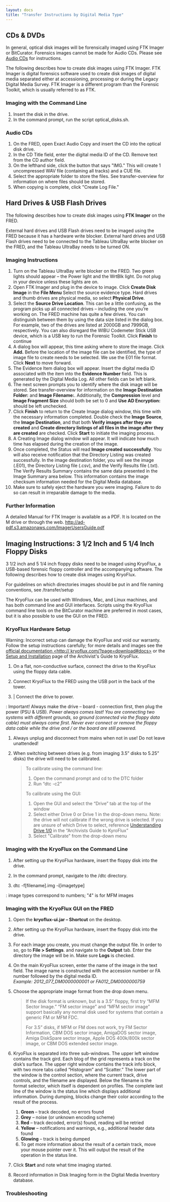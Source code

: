 ```yaml
---
layout: docs
title: "Transfer Instructions by Digital Media Type"
---
```

## CDs & DVDs

In general, optical disk images will be forensically imaged using FTK
Imager or BitCurator. Forensics images cannot be made for Audio CDs.
Please see [Audio CDs](#audio-cds) for instructions.

The following describes how to create disk images using FTK Imager. FTK
Imager is digital forensics software used to create disk images of
digital media separated either at accessioning, processing or during the
Legacy Digital Media Survey. FTK Imager is a different program than the
Forensic Toolkit, which is usually referred to as FTK.

### Imaging with the Command Line

1.  Insert the disk in the drive.
2.  In the command prompt, run the script optical\_disks.sh.

### Audio CDs

1.  On the FRED, open Exact Audio Copy and insert the CD into the
    optical disk drive.
2.  In the CD Title field, enter the digital media ID of the CD. Remove
    text from the CD author field.
3.  On the lefthand side, click the button that says "IMG." This will
    create 1 uncompressed WAV file (containing all tracks) and a CUE
    file.
4.  Select the appropriate folder to store the files. See
    transfer-overview for information on where files should be stored.
5.  When copying is complete, click "Create Log File."

## Hard Drives & USB Flash Drives

The following describes how to create disk images using **FTK Imager**
on the FRED.

External hard drives and USB Flash drives need to be imaged using the
FRED because it has a hardware write blocker. External hard drives and
USB Flash drives need to be connected to the Tableau UltraBay write
blocker on the FRED, and the Tableau UltraBay needs to be turned ON.

### Imaging Instructions

1.  Turn on the Tableau UltraBay write blocker on the FRED. Two green
    lights should appear – the Power light and the WrtBlk light. Do not
    plug in your device unless these lights are on.
2.  Open FTK Imager and plug in the device to image. Click **Create Disk
    Image** in the **File Menu** Select the source evidence type. Hard
    drives and thumb drives are physical media, so select **Physical
    Drive**.
3.  Select the **Source Drive Location**. This can be a little
    confusing, as the program picks up all connected drives – including
    the one you’re working on. The FRED machine has quite a few drives.
    You can distinguish between them by using the data size listed in
    the dialog box. For example, two of the drives are listed at 2000GB
    and 7999GB, respectively. You can also disregard the WIBU Codemeter
    Stick USB device, which is a USB key to run the Forensic Toolkit.
    Click **Finish** to continue
4.  A dialog box will appear, this time asking where to store the image.
    Click **Add.** Before the location of the image file can be
    identified, the type of image file to create needs to be selected.
    We use the E01 file format. Click **Next** to move forward.
5.  The Evidence Item dialog box will appear. Insert the digital media
    ID associated with the item into the **Evidence Number** field. This
    is generated by the Digital Media Log. All other fields can be left
    blank.
6.  The next screen prompts you to identify where the disk image will be
    stored. See transfer-overview for information on the **Image
    Destination Folder:** and **Image Filename:**. Additionally, the
    **Compression** level and **Image Fragment Size** should both be set
    to 0 and **Use AD Encryption:** should be left unchecked.    
7.  Click **Finish** to return to the Create Image dialog window, this
    time with the necessary information completed. Double check the
    **Image Source**, the **Image Destination**, and that both **Verify
    images after they are created** and **Create directory listings of
    all files in the image after they are created** are checked. Click
    **Start** to initiate the imaging process.
8.  A Creating Image dialog window will appear. It will indicate how
    much time has elapsed during the creation of the image.
9.  Once completed, the Status will read **Image created successfully**.
    You will also receive notification that the Directory Listing was
    created successfully. In the image destination folder, you will see
    the image (.E01), the Directory Listing file (.csv), and the Verify
    Results file (.txt). The Verify Results Summary contains the same
    data presented in the Image Summary area below. This information
    contains the image checksum information needed for the Digital Media
    database.
10. Make sure to safely eject the hardware you were imaging. Failure to
    do so can result in irreparable damage to the media.

### Further Information

A detailed Manual for FTK Imager is available as a PDF. It is located on
the M drive or through the web.
<http://ad-pdf.s3.amazonaws.com/ImagerUsersGuide.pdf>

## Imaging Instructions: 3 1/2 Inch and 5 1/4 Inch Floppy Disks

3 1/2 inch and 5 1/4 inch floppy disks need to be imaged using KryoFlux,
a USB-based forensic floppy controller and the accompanying software.
The following describes how to create disk images using KryoFlux.

For guidelines on which directories images should be put in and file
naming conventions, see /transfer/setup

The KryoFlux can be used with Windows, Mac, and Linux machines, and has
both command line and GUI interfaces. Scripts using the KryoFlux command
line tools on the BitCurator machine are preferred in most cases, but it
is also possible to use the GUI on the FRED.

### KryoFlux Hardware Setup

Warning: Incorrect setup can damage the KryoFlux and void our warranty.
Follow the setup instructions carefully; for more details and images see
the [official documentation &lt;<http://>
kryoflux.com/?page=download\#docs&gt;]() or the [Setup and
Installation](https://docs.google.com/document/d/1LViSnYpvr2jf1TrCh6ELuL-FWo14ICw-WZeb8j5GGpU/edit#heading=h.jvaxyk94isq6)
page of the Archivist's Guide to KryoFlux.

1.  On a flat, non-conductive surface, connect the drive to the KryoFlux
    using the floppy data cable.
2.  Connect KryoFlux to the FRED using the USB port in the back of the
    tower.

3. | Connect the drive to power.

:   Important! Always make the drive – board - connection first, then
    plug the power (PSU & USB). *Power always comes last! You are
    connecting two systems with different grounds, so ground (connected
    via the floppy data cable) must always come first. Never ever
    connect or remove the floppy data cable while the drive and / or the
    board are still powered.*

1.  Always unplug and disconnect from mains when not in use! Do not
    leave unattended!
2.  When switching between drives (e.g. from imaging 3.5” disks to 5.25”
    disks) the drive will need to be calibrated.

    > To calibrate using the command line:
    >
    > 1.  Open the command prompt and cd to the DTC folder
    > 2.  Run “dtc -c2”
    >
    > To calibrate using the GUI:
    >
    > 1.  Open the GUI and select the “Drive” tab at the top of the
    >     window
    > 2.  Select either Drive 0 or Drive 1 in the drop-down menu. Note:
    >     the drive will not calibrate if the wrong drive is selected.
    >     If you are unsure of which Drive to select, reference
    >     [Understanding Drive
    >     1/0](https://docs.google.com/document/d/1LViSnYpvr2jf1TrCh6ELuL-FWo14ICw-WZeb8j5GGpU/edit#heading=h.s1zf81h6kdr3)
    >     in the “Archivists Guide to KyroFlux”
    > 3.  Select "Calibrate" from the drop-down menu

### Imaging with the KryoFlux on the Command Line

1.  After setting up the KryoFlux hardware, insert the floppy disk into
    the drive.
2.  In the command prompt, navigate to the /dtc directory.

3. dtc -f\[filename\].img -i\[imagetype\]

:   image types correspond to numbers; "4" is for MFM images

### Imaging with the KryoFlux GUI on the FRED
1.  Open the **kryoflux-ui.jar – Shortcut** on the desktop.
2.  After setting up the KryoFlux hardware, insert the floppy disk into
    the drive.
3.  For each image you create, you must change the output file. In order
    to so, go to **File &gt; Settings**. and navigate to the **Output**
    tab. Enter the directory the image will be in. Make sure **Logs** is
    checked.
4.  On the main KryoFlux screen, enter the name of the image in the text
    field. The image name is constructed with the accession number or FA
    number followed by the digital media ID.  
    *Example: 2012\_077\_DM0000000001 or FA012\_DM0000000759*

5.  Choose the appropriate image format from the drop down menu.

    > If the disk format is unknown, but is a 3.5” floppy, first try
    > “MFM Sector Image.” “FM sector image” and “MFM sector image”
    > support basically any normal disk used for systems that contain a
    > generic FM or MFM FDC.
    >
    > For 3.5” disks, if MFM or FM does not work, try FM Sector
    > Information, CBM DOS sector image, AmigaDOS sector image, Amiga
    > DiskSpare sector image, Apple DOS 400k/800k sector image, or CBM
    > DOS extended sector image.

6.  KryoFlux is separated into three sub-windows. The upper left window
    contains the track gird. Each blog of the grid represents a track on
    the disk’s surface. The upper right window contains the track info
    block, with two more tabs called “Histogram” and “Scatter.” The
    lower part of the window is the control section, where the current
    track, drive controls, and the filename are displayed. Below the
    filename is the format selector, which itself is dependent on
    profiles. The complete last line of the window is the status line
    which displays additional information. During dumping, blocks change
    their color according to the result of the process.

    1.  **Green** – track decoded, no errors found
    2.  **Grey** – noise (or unknown encoding scheme)
    3.  **Red** – track decoded, error(s) found, reading will be retried
    4.  **Yellow** – notifications and warnings, e.g., additional header
        data found
    5.  **Glowing** – track is being dumped
    6.  To get more information about the result of a certain track,
        move your mouse pointer over it. This will output the result of
        the operation in the status line.

7.  Click **Start** and note what time imaging started.
8.  Record information in Disk Imaging form in the Digital Media
    Inventory database.

### Troubleshooting
